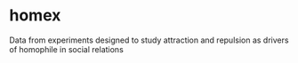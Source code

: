# homex
Data from experiments designed to study attraction and repulsion as drivers of homophile in social relations

